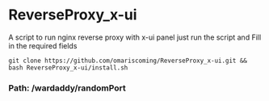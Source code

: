 # ReverseProxy_x-ui
A script to run nginx reverse proxy with x-ui panel
just run the script and Fill in the required fields
```
git clone https://github.com/omariscoming/ReverseProxy_x-ui.git && bash ReverseProxy_x-ui/install.sh
```
### Path: /wardaddy/randomPort
